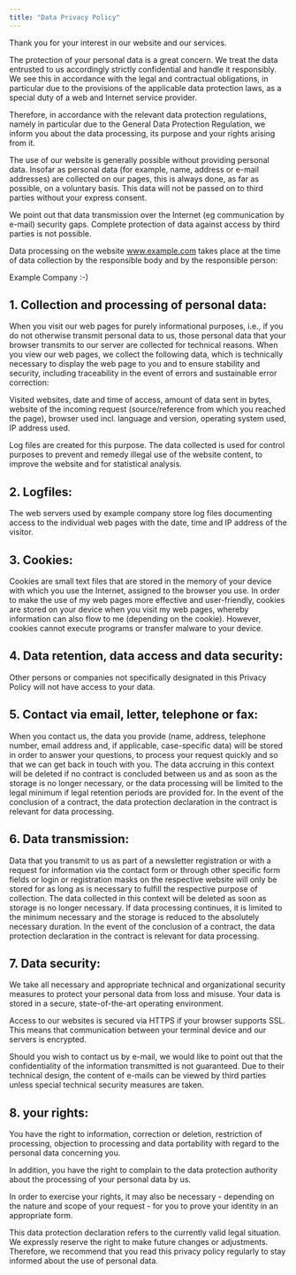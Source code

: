 ```yaml
---
title: "Data Privacy Policy"
---
```


Thank you for your interest in our website and our services.

The protection of your personal data is a great concern. We treat the data entrusted to us accordingly strictly confidential and handle it responsibly. We see this in accordance with the legal and contractual obligations, in particular due to the provisions of the applicable data protection laws, as a special duty of a web and Internet service provider.

Therefore, in accordance with the relevant data protection regulations, namely in particular due to the General Data Protection Regulation, we inform you about the data processing, its purpose and your rights arising from it.

The use of our website is generally possible without providing personal data. Insofar as personal data (for example, name, address or e-mail addresses) are collected on our pages, this is always done, as far as possible, on a voluntary basis. This data will not be passed on to third parties without your express consent.

We point out that data transmission over the Internet (eg communication by e-mail) security gaps. Complete protection of data against access by third parties is not possible.

Data processing on the website www.example.com takes place at the time of data collection by the responsible body and by the responsible person:

Example Company
:-)

## 1. Collection and processing of personal data:
When you visit our web pages for purely informational purposes, i.e., if you do not otherwise transmit personal data to us, those personal data that your browser transmits to our server are collected for technical reasons. When you view our web pages, we collect the following data, which is technically necessary to display the web page to you and to ensure stability and security, including traceability in the event of errors and sustainable error correction:

Visited websites, date and time of access, amount of data sent in bytes, website of the incoming request (source/reference from which you reached the page), browser used incl. language and version, operating system used, IP address used.

Log files are created for this purpose. The data collected is used for control purposes to prevent and remedy illegal use of the website content, to improve the website and for statistical analysis.

## 2. Logfiles:
The web servers used by example company store log files documenting access to the individual web pages with the date, time and IP address of the visitor.

## 3. Cookies:
Cookies are small text files that are stored in the memory of your device with which you use the Internet, assigned to the browser you use. In order to make the use of my web pages more effective and user-friendly, cookies are stored on your device when you visit my web pages, whereby information can also flow to me (depending on the cookie). However, cookies cannot execute programs or transfer malware to your device.

## 4. Data retention, data access and data security:
Other persons or companies not specifically designated in this Privacy Policy will not have access to your data.

## 5. Contact via email, letter, telephone or fax:
When you contact us, the data you provide (name, address, telephone number, email address and, if applicable, case-specific data) will be stored in order to answer your questions, to process your request quickly and so that we can get back in touch with you. The data accruing in this context will be deleted if no contract is concluded between us and as soon as the storage is no longer necessary, or the data processing will be limited to the legal minimum if legal retention periods are provided for. In the event of the conclusion of a contract, the data protection declaration in the contract is relevant for data processing.

## 6. Data transmission:
Data that you transmit to us as part of a newsletter registration or with a request for information via the contact form or through other specific form fields or login or registration masks on the respective website will only be stored for as long as is necessary to fulfill the respective purpose of collection. The data collected in this context will be deleted as soon as storage is no longer necessary. If data processing continues, it is limited to the minimum necessary and the storage is reduced to the absolutely necessary duration. In the event of the conclusion of a contract, the data protection declaration in the contract is relevant for data processing.

## 7. Data security:
We take all necessary and appropriate technical and organizational security measures to protect your personal data from loss and misuse. Your data is stored in a secure, state-of-the-art operating environment.

Access to our websites is secured via HTTPS if your browser supports SSL. This means that communication between your terminal device and our servers is encrypted.

Should you wish to contact us by e-mail, we would like to point out that the confidentiality of the information transmitted is not guaranteed. Due to their technical design, the content of e-mails can be viewed by third parties unless special technical security measures are taken.

## 8. your rights:
You have the right to information, correction or deletion, restriction of processing, objection to processing and data portability with regard to the personal data concerning you.

In addition, you have the right to complain to the data protection authority about the processing of your personal data by us.

In order to exercise your rights, it may also be necessary - depending on the nature and scope of your request - for you to prove your identity in an appropriate form.

This data protection declaration refers to the currently valid legal situation. We expressly reserve the right to make future changes or adjustments. Therefore, we recommend that you read this privacy policy regularly to stay informed about the use of personal data.
